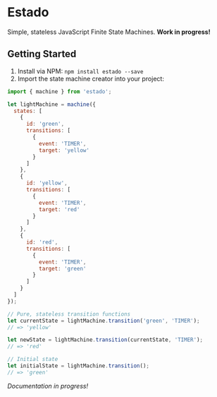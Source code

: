 # Estado
Simple, stateless JavaScript Finite State Machines. **Work in progress!**

## Getting Started
1. Install via NPM: `npm install estado --save`
2. Import the state machine creator into your project:

```js
import { machine } from 'estado';

let lightMachine = machine({
  states: [
    {
      id: 'green',
      transitions: [
        {
          event: 'TIMER',
          target: 'yellow'
        }
      ]
    },
    {
      id: 'yellow',
      transitions: [
        {
          event: 'TIMER',
          target: 'red'
        }
      ]
    },
    {
      id: 'red',
      transitions: [
        {
          event: 'TIMER',
          target: 'green'
        }
      ]
    }
  ]
});

// Pure, stateless transition functions
let currentState = lightMachine.transition('green', 'TIMER');
// => 'yellow'

let newState = lightMachine.transition(currentState, 'TIMER');
// => 'red'

// Initial state
let initialState = lightMachine.transition();
// => 'green'
```

_Documentation in progress!_
